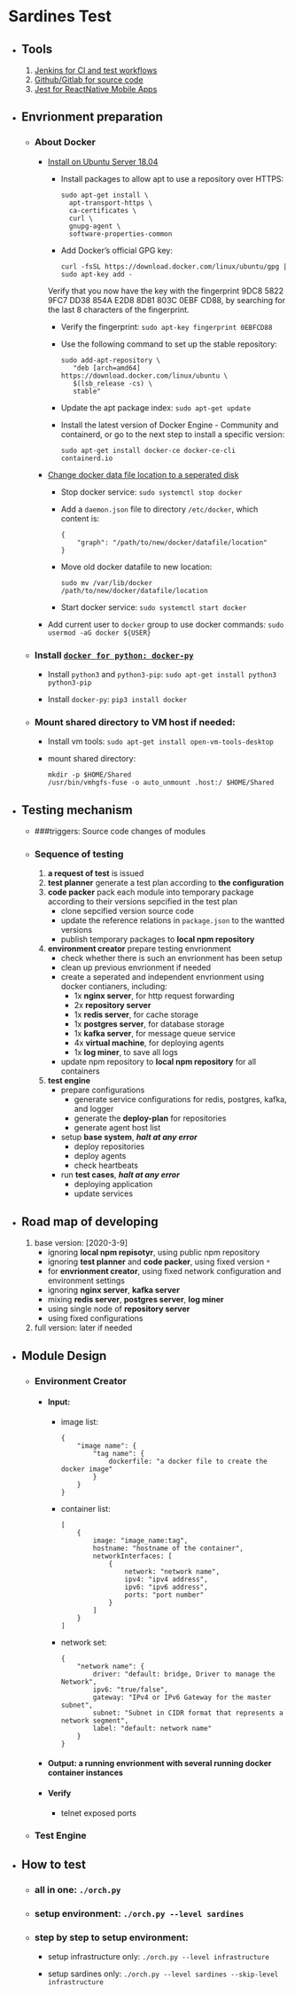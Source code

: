 # Sardines Test

* ## Tools
    1. [Jenkins for CI and test workflows](https://jenkins.io)
    2. [Github/Gitlab for source code](https//github.com)
    3. [Jest for ReactNative Mobile Apps](https://jestjs.io)

* ## Envrionment preparation

  + ### About Docker

      - [Install on Ubuntu Server 18.04](https://docs.docker.com/install/linux/docker-ce/ubuntu/)
          - Install packages to allow apt to use a repository over HTTPS:
            ```
            sudo apt-get install \
              apt-transport-https \
              ca-certificates \
              curl \
              gnupg-agent \
              software-properties-common
            ```

          - Add Docker’s official GPG key:
            ```
            curl -fsSL https://download.docker.com/linux/ubuntu/gpg | sudo apt-key add -
            ```
          Verify that you now have the key with the fingerprint 9DC8 5822 9FC7 DD38 854A E2D8 8D81 803C 0EBF CD88, by searching for the last 8 characters of the fingerprint.

          - Verify the fingerprint: `sudo apt-key fingerprint 0EBFCD88`

          - Use the following command to set up the stable repository:
            ```
            sudo add-apt-repository \
               "deb [arch=amd64] https://download.docker.com/linux/ubuntu \
               $(lsb_release -cs) \
               stable"
            ```

          - Update the apt package index: `sudo apt-get update`
          - Install the latest version of Docker Engine - Community and containerd, or go to the next step to install a specific version:
            ```
            sudo apt-get install docker-ce docker-ce-cli containerd.io
            ```

      - [Change docker data file location to a seperated disk](https://www.guguweb.com/2019/02/07/how-to-move-docker-data-directory-to-another-location-on-ubuntu/)
          - Stop docker service: `sudo systemctl stop docker`

          - Add a `daemon.json` file to directory `/etc/docker`, which content is:
            ```
            {
                "graph": "/path/to/new/docker/datafile/location"
            }
            ```

          - Move old docker datafile to new location:
            ```
            sudo mv /var/lib/docker /path/to/new/docker/datafile/location
            ```

          - Start docker service: `sudo systemctl start docker`

      - Add current user to `docker` group to use docker commands: `sudo usermod -aG docker ${USER}`

  + ### Install [`docker for python: docker-py`](https://docker-py.readthedocs.io)

      - Install `python3` and `python3-pip`: `sudo apt-get install python3 python3-pip`
      
      - Install `docker-py`: `pip3 install docker`

  + ### Mount shared directory to VM host if needed:
      
      - Install vm tools: `sudo apt-get install open-vm-tools-desktop`

      - mount shared directory: 

        ```
        mkdir -p $HOME/Shared
        /usr/bin/vmhgfs-fuse -o auto_unmount .host:/ $HOME/Shared
        ```


* ## Testing mechanism

    + ###triggers: Source code changes of modules
    
    + ### Sequence of testing
        1. **a request of test** is issued
        1. **test planner** generate a test plan according to **the configuration**
        1. **code packer** pack each module into temporary package according to their versions sepcified in the test plan
            - clone sepcified version source code
            - update the reference relations in `package.json` to the wantted versions
            - publish temporary packages to **local npm repository**
        1. **environment creator** prepare testing envrionment
            - check whether there is such an envrionment has been setup
            - clean up previous envrionment if needed
            - create a seperated and independent envrionment using docker contianers, including:
                - 1x **nginx server**, for http request forwarding
                - 2x **repository server**
                - 1x **redis server**, for cache storage
                - 1x **postgres server**, for database storage
                - 1x **kafka server**, for message queue service
                - 4x **virtual machine**, for deploying agents
                - 1x **log miner**, to save all logs
            - update npm repository to **local npm repository** for all containers
        1. **test engine**
            - prepare configurations
                - generate service configurations for redis, postgres, kafka, and logger
                - generate the **deploy-plan** for repositories
                - generate agent host list
            - setup **base system**, ***halt at any error***
                - deploy repositories
                - deploy agents
                - check heartbeats
            - run **test cases**, ***halt at any error***
                - deploying application
                - update services

* ## Road map of developing

    1. base version: [2020-3-9]
        - ignoring **local npm repisotyr**, using public npm repository
        - ignoring **test planner** and **code packer**, using fixed version `*`
        - for **envrionment creator**, using fixed network configuration and environment settings
        - ignoring **nginx server**, **kafka server**
        - mixing **redis server**, **postgres server**, **log miner**
        - using single node of **repository server**
        - using fixed configurations
    1. full version: later if needed

* ## Module Design

    + ### Environment Creator

        - #### Input:
            - image list:
                ```
                {
                    "image name": {
                        "tag name": {
                            dockerfile: "a docker file to create the docker image"
                        }
                    }
                }
                ```
            - container list: 

                ```
                [
                    {
                        image: "image_name:tag",
                        hostname: "hostname of the container",
                        networkInterfaces: [
                            {
                                network: "network name",
                                ipv4: "ipv4 address",
                                ipv6: "ipv6 address",
                                ports: "port number"
                            }
                        ]
                    }
                ]
                ```
            - network set:

                ```
                {
                    "network name": {
                        driver: "default: bridge, Driver to manage the Network",
                        ipv6: "true/false",
                        gateway: "IPv4 or IPv6 Gateway for the master subnet",
                        subnet: "Subnet in CIDR format that represents a network segment",
                        label: "default: network name"
                    }
                }
                ```

        - #### Output: a running envrionment with several running docker container instances

        - #### Verify
            - telnet exposed ports

    + ### Test Engine

* ## How to test

    + ### all in one: `./orch.py`

    + ### setup environment: `./orch.py --level sardines`

    + ### step by step to setup environment:
        
        - setup infrastructure only: `./orch.py --level infrastructure`

        - setup sardines only: `./orch.py --level sardines --skip-level infrastructure`



    

